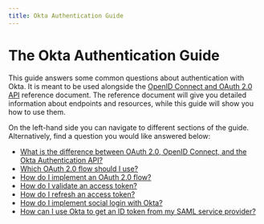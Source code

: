 ```yaml
---
title: Okta Authentication Guide
---
```


# The Okta Authentication Guide

This guide answers some common questions about authentication with Okta. It is meant to be used alongside the [OpenID Connect and OAuth 2.0 API](/docs/reference/api/oidc/) reference document. The reference document will give you detailed information about endpoints and resources, while this guide will show you how to use them.

On the left-hand side you can navigate to different sections of the guide. Alternatively, find a question you would like answered below:

- [What is the difference between OAuth 2.0, OpenID Connect, and the Okta Authentication API?](/authentication-guide/auth-overview/#authentication-api-vs-oauth-20-vs-openid-connect)
- [Which OAuth 2.0 flow should I use?](/authentication-guide/auth-overview/#choosing-an-oauth-20-flow)
- [How do I implement an OAuth 2.0 flow?](/authentication-guide/implementing-authentication/)
- [How do I validate an access token?](/authentication-guide/tokens/validating-access-tokens/)
- [How do I refresh an access token?](/authentication-guide/tokens/refreshing-tokens/)
- [How do I implement social login with Okta?](/authentication-guide/social-login/)
- [How can I use Okta to get an ID token from my SAML service provider?](/authentication-guide/saml-login/)
